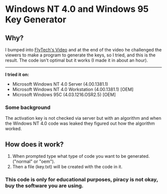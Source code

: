 # Windows NT 4.0 and Windows 95 Key Generator
## Why?
I bumped into [FlyTech's Video](https://youtu.be/3DCEeASKNDk) and at the end of the video he challenged the viewers to make a program to generate the keys, so I tried, and this is the result. The code isn't optimal but it works (I made it in about an hour).

------------

**I tried it on:**
- Microsoft Windows NT 4.0 Server (4.00.1381.1)
- Microsoft Windows NT 4.0 Workstation (4.00.1381.1) [OEM]
- Microsoft Windows 95C (4.03.1216.OSR2.5) [OEM]

### Some background
The activation key is not checked via server but with an algorithm and when the Windows NT 4.0 code was leaked they figured out how the algorithm worked.

## How does it work?
1. When prompted type what type of code you want to be generated. ("normal" or "oem").
2. Then a file (key.txt) will be created with the code in it. 

### This code is only for educational purposes, piracy is not okay, buy the software you are using.
